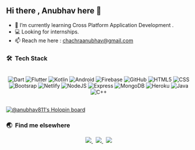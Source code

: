 ## Hi there , Anubhav here 👋

- 🔭 I’m currently learning Cross Platform Application Development .
- 💻 Looking for internships.
- 📫 Reach me here : chachraanubhav@gmail.com

### 🛠 &nbsp;Tech Stack

<br>
 <div align="center">
  
  <img alt="Dart" src ="https://img.shields.io/badge/Dart-0175C2?style=for-the-badge&logo=dart&logoColor=white"/>
  <img alt="Flutter" src ="https://img.shields.io/badge/Flutter-02569B?style=for-the-badge&logo=flutter&logoColor=white"/>
  
  <img alt="Kotlin" src ="https://img.shields.io/badge/kotlin-%230095D5.svg?style=for-the-badge&logo=kotlin&logoColor=white"/>
  <img alt="Android" src="https://img.shields.io/badge/Android-3DDC84?style=for-the-badge&logo=androidstudio&logoColor=white"/> 
  <img alt="Firebase" src="https://img.shields.io/badge/firebase-%23039BE5.svg?style=for-the-badge&logo=firebase"/> 
  <img alt="GitHub" src="https://img.shields.io/badge/GitHub-100000?style=for-the-badge&logo=github&logoColor=white"/>
 
  <img alt ="HTML5" src="https://img.shields.io/badge/HTML5-E34F26?style=for-the-badge&logo=html5&logoColor=white"/>
  <img alt = "CSS" src="https://img.shields.io/badge/CSS-239120?&style=for-the-badge&logo=css3&logoColor=white"/>
  <img alt ="Bootsrap" src="https://img.shields.io/badge/Bootstrap-563D7C?style=for-the-badge&logo=bootstrap&logoColor=white"/>
  <img alt="Netlify" src="https://img.shields.io/badge/Netlify-00C7B7?style=for-the-badge&logo=netlify&logoColor=white"/>
  
  <img alt="NodeJS" src="https://img.shields.io/badge/Node.js-43853D?style=for-the-badge&logo=node.js&logoColor=white"/>
  <img alt="Express" src="https://img.shields.io/badge/Express.js-404D59?style=for-the-badge"/>
  <img alt="MongoDB" src="https://img.shields.io/badge/MongoDB-4EA94B?style=for-the-badge&logo=mongodb&logoColor=white"/>
  <img alt="Heroku" src="https://img.shields.io/badge/Heroku-430098?style=for-the-badge&logo=heroku&logoColor=white"/>
  
  <img alt="Java" src="https://img.shields.io/badge/Java-ED8B00?style=for-the-badge&logo=java&logoColor=white"/>
  <img alt="C++" src="https://img.shields.io/badge/C%2B%2B-00599C?style=for-the-badge&logo=c%2B%2B&logoColor=black"/> 
 
 </div>
<br>

[![@anubhav811's Holopin board](https://holopin.me/anubhav811)](https://holopin.io/@anubhav811)


### 🌏 &nbsp;Find me elsewhere
<p align='center'>
  <a href="http://linkedin.com/in/anubhav-chachra-80531217a/">
    <img src="https://img.shields.io/badge/LinkedIn-0077B5?style=for-the-badge&logo=linkedin&logoColor=white" />
  </a>&nbsp;
  <a href="https://www.instagram.com/anoobhow/">
    <img src="https://img.shields.io/badge/Instagram-E4405F?style=for-the-badge&logo=instagram&logoColor=white"/>
   </a>&nbsp;
    <a href="https://leetcode.com/chachraanubhav/">
    <img src="https://img.shields.io/badge/-LeetCode-FFA116?style=for-the-badge&logo=LeetCode&logoColor=black"/>
   </a>
</p>
